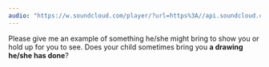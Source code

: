 ```yaml
---
audio: "https://w.soundcloud.com/player/?url=https%3A//api.soundcloud.com/tracks/1406192194%3Fsecret_token%3Ds-WfWtpS67dFg&color=%23ff5500&auto_play=true&hide_related=false&show_comments=true&show_user=true&show_reposts=false&show_teaser=true&visual=true"
---
```


Please give me an example of something he/she might bring to show you or hold up for you to see. Does your child sometimes bring you <strong>a drawing he/she has done</strong>?